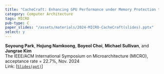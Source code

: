 ```yaml
---
title: "CacheCraft: Enhancing GPU Performance under Memory Protection through Reconstructed Caching"
category: Computer Architecture
tags: MICRO
pub-type: C
paper_slides: "/assets/materials/2024-MICRO-CacheCraft(slides).pptx"
select: y
---
```


**Soyoung Park**, **Hojung Namkoong**, **Boyeol Choi**, **Michael Sullivan**, and **Jungrae Kim** <br>
The IEEE/ACM International Symposium on Microarchitecture (MICRO), acceptance rate = 22.7%, Nov. 2024 <br>
Link: [[```Slides(ppt)```](https://github.com/scalable-arch/scalable-arch.github.io/raw/main/assets/materials/2024-MICRO-CacheCraft(slides).pptx)]
